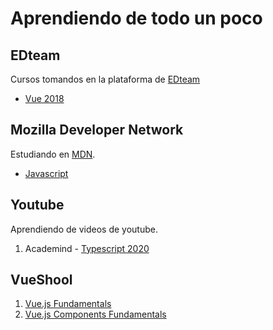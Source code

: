 # Aprendiendo de todo un poco

## EDteam

Cursos tomandos en la plataforma de [EDteam](https://ed.team)

- [Vue 2018](./edteam/vue)

## Mozilla Developer Network

Estudiando en [MDN](https://developer.mozilla.org/).

- [Javascript](./mdn/javascript)

## Youtube

Aprendiendo de videos de youtube.

1. Academind - [Typescript 2020](./youtube/academin/ts2020)

## VueShool

1. [Vue.js Fundamentals](./vueschool/vuejs_fundamentals)
2. [Vue.js Components Fundamentals](./vueschool/vuejs_components)
